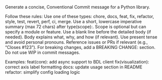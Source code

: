 Generate a concise, Conventional Commit message for a Python library.

Follow these rules:
Use one of these types: chore, docs, feat, fix, refactor, style, test, revert, perf, ci, merge.
Use a short, lowercase imperative summary (max 72 chars) after type(scope):.
Scope is optional but can specify a module or feature.
Use a blank line before the detailed body (if needed).
Body explains what, why, and how (if relevant).
Use present tense and avoid personal pronouns.
Reference issues or PRs if relevant (e.g., “Closes #123”).
For breaking changes, add a BREAKING CHANGE: section.
Do not use WIP in commit messages.

Examples:
feat(core): add async support to BDL client
fix(visualization): correct axis label formatting
docs: update usage section in README
refactor: simplify config loading logic
